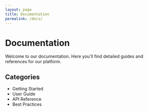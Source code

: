 ```yaml
---
layout: page
title: Documentation
permalink: /docs/
---
```


# Documentation

Welcome to our documentation. Here you'll find detailed guides and references for our platform.

## Categories

- Getting Started
- User Guide
- API Reference
- Best Practices
